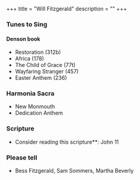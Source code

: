 +++
title = "Will Fitzgerald"
description = ""
+++

### Tunes to Sing

#### Denson book

- Restoration (312b)
- Africa (178)
- The Child of Grace (77t)
- Wayfaring Stranger (457)
- Easter Anthem (236)

### Harmonia Sacra

- New Monmouth
- Dedication Anthem

### Scripture

- Consider reading this scripture**: John 11

### Please tell

- Bess Fitzgerald, Sam Sommers, Martha Beverly

